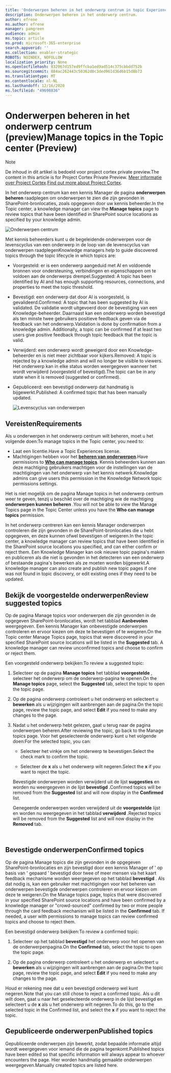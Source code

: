 ```yaml
---
title: 'Onderwerpen beheren in het onderwerp centrum in topic Experience (preview) '
description: Onderwerpen beheren in het onderwerp centrum.
author: efrene
ms.author: efrene
manager: pamgreen
audience: admin
ms.topic: article
ms.prod: microsoft-365-enterprise
search.appverid: ''
ms.collection: enabler-strategic
ROBOTS: NOINDEX, NOFOLLOW
localization_priority: None
ms.openlocfilehash: 832067d157ed9ffcba1ed9ad514c375cbbdd752b
ms.sourcegitcommit: 884ac262443c50362d0c3ded961d36d6b15d8b73
ms.translationtype: MT
ms.contentlocale: nl-NL
ms.lasthandoff: 12/16/2020
ms.locfileid: "49698836"
---
```

# <a name="manage-topics-in-the-topic-center-preview"></a><span data-ttu-id="4075c-103">Onderwerpen beheren in het onderwerp centrum (preview)</span><span class="sxs-lookup"><span data-stu-id="4075c-103">Manage topics in the Topic center (Preview)</span></span>

> [!Note] 
> <span data-ttu-id="4075c-104">De inhoud in dit artikel is bedoeld voor project cortex private preview.</span><span class="sxs-lookup"><span data-stu-id="4075c-104">The content in this article is for Project Cortex Private Preview.</span></span> <span data-ttu-id="4075c-105">[Meer informatie over Project Cortex](https://aka.ms/projectcortex).</span><span class="sxs-lookup"><span data-stu-id="4075c-105">[Find out more about Project Cortex](https://aka.ms/projectcortex).</span></span>

<span data-ttu-id="4075c-106">In het onderwerp centrum kan een kennis Manager de pagina **onderwerpen beheren** raadplegen om onderwerpen te zien die zijn gevonden in SharePoint-bronlocaties, zoals opgegeven door uw kennis beheerder.</span><span class="sxs-lookup"><span data-stu-id="4075c-106">In the Topic center, a knowledge manager can view the **Manage topics** page to review topics that have been identified in SharePoint source locations as specified by your knowledge admin.</span></span>  

   ![Onderwerpen centrum](../media/knowledge-management/topic-center.png) </br> 



<span data-ttu-id="4075c-108">Met kennis beheerders kunt u de begeleidende onderwerpen voor de levenscyclus van een onderwerp in de loop van de levenscyclus van onderwerpen raadplegen</span><span class="sxs-lookup"><span data-stu-id="4075c-108">Knowledge managers help to guide discovered topics through the topic lifecycle in which topics are:</span></span>

- <span data-ttu-id="4075c-109">Voorgesteld: er is een onderwerp aangeduid met AI en voldoende bronnen voor ondersteuning, verbindingen en eigenschappen om te voldoen aan de onderwerps drempel.</span><span class="sxs-lookup"><span data-stu-id="4075c-109">Suggested: A topic has been identified by AI and has enough supporting resources, connections, and properties to meet the topic threshold.</span></span>
- <span data-ttu-id="4075c-110">Bevestigd: een onderwerp dat door AI is voorgesteld, is gevalideerd.</span><span class="sxs-lookup"><span data-stu-id="4075c-110">Confirmed: A topic that has been suggested by AI is validated.</span></span> <span data-ttu-id="4075c-111">De validatie wordt uitgevoerd door de bevestiging van een Knowledge-beheerder. Daarnaast kan een onderwerp worden bevestigd als ten minste twee gebruikers positieve feedback geven via de feedback van het onderwerp.</span><span class="sxs-lookup"><span data-stu-id="4075c-111">Validation is done by confirmation from a knowledge admin. Additionally, a topic can be confirmed if at least two users give positive feedback through topic feedback that the topic is valid.</span></span>
- <span data-ttu-id="4075c-112">Verwijderd: een onderwerp wordt geweigerd door een Knowledge-beheerder en is niet meer zichtbaar voor kijkers.</span><span class="sxs-lookup"><span data-stu-id="4075c-112">Removed: A topic is rejected by a knowledge admin and will no longer be visible to viewers.</span></span> <span data-ttu-id="4075c-113">Het onderwerp kan in elke status worden weergegeven wanneer het wordt verwijderd (voorgesteld of bevestigd).</span><span class="sxs-lookup"><span data-stu-id="4075c-113">The topic can be in any state when it is removed (suggested or confirmed).</span></span> 
- <span data-ttu-id="4075c-114">Gepubliceerd: een bevestigd onderwerp dat handmatig is bijgewerkt.</span><span class="sxs-lookup"><span data-stu-id="4075c-114">Published: A confirmed topic that has been manually updated.</span></span>

   ![Levenscyclus van onderwerpen](../media/knowledge-management/topic-lifecycle.png) </br> 

## <a name="requirements"></a><span data-ttu-id="4075c-116">Vereisten</span><span class="sxs-lookup"><span data-stu-id="4075c-116">Requirements</span></span>

<span data-ttu-id="4075c-117">Als u onderwerpen in het onderwerp centrum wilt beheren, moet u het volgende doen:</span><span class="sxs-lookup"><span data-stu-id="4075c-117">To manage topics in the Topic center, you need to:</span></span>
- <span data-ttu-id="4075c-118">Laat een licentie.</span><span class="sxs-lookup"><span data-stu-id="4075c-118">Have a Topic Experiences license.</span></span>
- <span data-ttu-id="4075c-119">Machtigingen hebben voor het [**beheren van onderwerpen**](https://docs.microsoft.com/microsoft-365/knowledge/topic-experiences-user-permissions).</span><span class="sxs-lookup"><span data-stu-id="4075c-119">Have permissions to [**Who can manage topics**](https://docs.microsoft.com/microsoft-365/knowledge/topic-experiences-user-permissions).</span></span> <span data-ttu-id="4075c-120">Kennis beheerders kunnen aan deze machtiging gebruikers machtigen voor de instellingen van de machtigingen van het onderwerp van het kennis netwerk.</span><span class="sxs-lookup"><span data-stu-id="4075c-120">Knowledge admins can give users this permission in the Knowledge Network topic permissions settings.</span></span> 

<span data-ttu-id="4075c-121">Het is niet mogelijk om de pagina Manage topics in het onderwerp centrum weer te geven, tenzij u beschikt over de machtiging wie de machtiging **onderwerpen kunnen beheren** .</span><span class="sxs-lookup"><span data-stu-id="4075c-121">You will not be able to view the Manage Topics page in the Topic Center unless you have the **Who can manage topics** permission.</span></span>

<span data-ttu-id="4075c-122">In het onderwerp centreren kan een kennis Manager onderwerpen controleren die zijn gevonden in de SharePoint-bronlocaties die u hebt opgegeven, en deze kunnen ofwel bevestigen of weigeren.</span><span class="sxs-lookup"><span data-stu-id="4075c-122">In the topic center, a knowledge manager can review topics that have been identified in the SharePoint source locations you specified, and can either confirm or reject them.</span></span> <span data-ttu-id="4075c-123">Een Knowledge Manager kan ook nieuwe topic pagina's maken en publiceren als die niet is gevonden in het detecteren van een onderwerp of bestaande pagina's bewerken als ze moeten worden bijgewerkt.</span><span class="sxs-lookup"><span data-stu-id="4075c-123">A knowledge manager can also create and publish new topic pages if one was not found in topic discovery, or edit existing ones if they need to be updated.</span></span>


## <a name="review-suggested-topics"></a><span data-ttu-id="4075c-124">Bekijk de voorgestelde onderwerpen</span><span class="sxs-lookup"><span data-stu-id="4075c-124">Review suggested topics</span></span>

<span data-ttu-id="4075c-125">Op de pagina Manage topics voor onderwerpen die zijn gevonden in de opgegeven SharePoint-bronlocaties, wordt het tabblad **Aanbevolen** weergegeven. Een kennis Manager kan onbevestigde onderwerpen controleren en ervoor kiezen om deze te bevestigen of te weigeren.</span><span class="sxs-lookup"><span data-stu-id="4075c-125">On the Topic center Manage Topics page, topics that were discovered in your specified SharePoint source locations will be listed in the **Suggested** tab. A knowledge manager can review unconfirmed topics and choose to confirm or reject them.</span></span>

<span data-ttu-id="4075c-126">Een voorgesteld onderwerp bekijken:</span><span class="sxs-lookup"><span data-stu-id="4075c-126">To review a suggested topic:</span></span>

1. <span data-ttu-id="4075c-127">Selecteer op de pagina **Manage topics** het tabblad **voorgestelde** , selecteer het onderwerp om de onderwerp-pagina te openen.</span><span class="sxs-lookup"><span data-stu-id="4075c-127">On the **Manage topics** page, select the **Suggested** tab, select the topic to open the topic page.</span></span></br>

2. <span data-ttu-id="4075c-128">Op de pagina onderwerp controleert u het onderwerp en selecteert u **bewerken** als u wijzigingen wilt aanbrengen aan de pagina.</span><span class="sxs-lookup"><span data-stu-id="4075c-128">On the topic page, review the topic page, and select **Edit** if you need to make any changes to the page.</span></span>

3. <span data-ttu-id="4075c-129">Nadat u het onderwerp hebt gelezen, gaat u terug naar de pagina onderwerpen beheren.</span><span class="sxs-lookup"><span data-stu-id="4075c-129">After reviewing the topic, go back to the Manage topics page.</span></span> <span data-ttu-id="4075c-130">Voor het geselecteerde onderwerp kunt u het volgende doen:</span><span class="sxs-lookup"><span data-stu-id="4075c-130">For the selected topic, you can:</span></span>

   - <span data-ttu-id="4075c-131">Selecteer het vinkje om het onderwerp te bevestigen.</span><span class="sxs-lookup"><span data-stu-id="4075c-131">Select the check mark to confirm the topic.</span></span>
    
   - <span data-ttu-id="4075c-132">Selecteer de **x** als u het onderwerp wilt negeren.</span><span class="sxs-lookup"><span data-stu-id="4075c-132">Select the **x** if you want to reject the topic.</span></span>

    <span data-ttu-id="4075c-133">Bevestigde onderwerpen worden verwijderd uit de lijst **suggesties** en worden nu weergegeven in de lijst **bevestigd** .</span><span class="sxs-lookup"><span data-stu-id="4075c-133">Confirmed topics will be removed from the **Suggested** list and will now display in the **Confirmed** list.</span></span>

    <span data-ttu-id="4075c-134">Genegeerde onderwerpen worden verwijderd uit de **voorgestelde** lijst en worden nu weergegeven in het tabblad **verwijderd** .</span><span class="sxs-lookup"><span data-stu-id="4075c-134">Rejected topics will be removed from the **Suggested** list and will now display in the **Removed** tab.</span></span>

   </br> 

## <a name="confirmed-topics"></a><span data-ttu-id="4075c-135">Bevestigde onderwerpen</span><span class="sxs-lookup"><span data-stu-id="4075c-135">Confirmed topics</span></span>

<span data-ttu-id="4075c-136">Op de pagina Manage topics die zijn gevonden in de opgegeven SharePoint-bronlocaties en zijn bevestigd door een kennis Manager of ' op basis van ' gepaard ' bevestigd door twee of meer mensen via het kaart feedback mechanisme worden weergegeven op het tabblad **bevestigd** . Als dat nodig is, kan een gebruiker met machtigingen voor het beheren van onderwerpen bevestigde onderwerpen controleren en ervoor kiezen om deze te weigeren.</span><span class="sxs-lookup"><span data-stu-id="4075c-136">On the Manage topics page, topics that were discovered in your specified SharePoint source locations and have been confirmed by a knowledge manager or "crowd-sourced" confirmed by two or more people through the card feedback mechanism will be listed in the **Confirmed** tab. If needed, a user with permissions to manage topics can review confirmed topics and choose to reject them.</span></span>

<span data-ttu-id="4075c-137">Een bevestigd onderwerp bekijken:</span><span class="sxs-lookup"><span data-stu-id="4075c-137">To review a confirmed topic:</span></span>

1. <span data-ttu-id="4075c-138">Selecteer op het tabblad **bevestigd** het onderwerp voor het openen van de onderwerpenpagina.</span><span class="sxs-lookup"><span data-stu-id="4075c-138">On the **Confirmed** tab, select the topic to open the topic page.</span></span></br>

2. <span data-ttu-id="4075c-139">Op de pagina onderwerp controleert u het onderwerp en selecteert u **bewerken** als u wijzigingen wilt aanbrengen aan de pagina.</span><span class="sxs-lookup"><span data-stu-id="4075c-139">On the topic page, review the topic page, and select **Edit** if you need to make any changes to the page.</span></span>

<span data-ttu-id="4075c-140">Houd er rekening mee dat u een bevestigd onderwerp wel kunt negeren.</span><span class="sxs-lookup"><span data-stu-id="4075c-140">Note that you can still chose to reject a confirmed topic.</span></span>  <span data-ttu-id="4075c-141">Als u dit wilt doen, gaat u naar het geselecteerde onderwerp in de lijst bevestigd en selecteert u de **x** als u het onderwerp wilt negeren.</span><span class="sxs-lookup"><span data-stu-id="4075c-141">To do this, go to the selected topic in the Confirmed list, and select the **x** if you want to reject the topic.</span></span>

## <a name="published-topics"></a><span data-ttu-id="4075c-142">Gepubliceerde onderwerpen</span><span class="sxs-lookup"><span data-stu-id="4075c-142">Published topics</span></span>
<span data-ttu-id="4075c-143">Gepubliceerde onderwerpen zijn bewerkt, zodat bepaalde informatie altijd wordt weergegeven voor iemand die de pagina tegenkomt.</span><span class="sxs-lookup"><span data-stu-id="4075c-143">Published topics have been edited so that specific information will always appear to whoever encounters the page.</span></span> <span data-ttu-id="4075c-144">Hier worden handmatig gemaakte onderwerpen weergegeven.</span><span class="sxs-lookup"><span data-stu-id="4075c-144">Manually created topics are listed here.</span></span>




